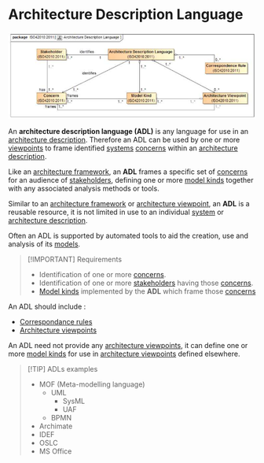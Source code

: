 # Architecture Description Language

![Architecture description language](../Resources/Architecture_description_language.png)

An **architecture description language (ADL)** is any language for use in an [architecture description](Architecture_Description.md). Therefore an ADL can be used by one or more [viewpoints](Architecture_Viewpoint.md) to frame identified [systems](System.md) [concerns](Concern.md) within an [architecture description](Architecture_Description.md).

Like an [architecture framework](Frameworks.md), an **ADL** frames a specific set of [concerns](Concern.md) for an audience of [stakeholders](Stakeholder.md), defining one or more [model kinds](Model_Kind.md) together with any associated analysis methods or tools.

Similar to an [architecture framework](Frameworks.md) or [architecture viewpoint](Architecture_Viewpoint.md), an **ADL** is a reusable resource, it is not limited in use to an individual [system](System.md) or [architecture description](Architecture_Description.md).

Often an ADL is supported by automated tools to aid the creation, use and analysis of its [models](Model.md).

>[!IMPORTANT] Requirements
>
>- Identification of one or more [concerns](Concern.md).
>- Identification of one or more [stakeholders](Stakeholder.md) having those [concerns](Concern.md).
>- [Model kinds](Model_Kind.md) implemented by the **ADL** which frame those [concerns](Concern.md)

An ADL should include :

- [Correspondance rules](Correspondence_rules.md)
- [Architecture viewpoints](Architecture_Viewpoint.md)

An ADL need not provide any [architecture viewpoints](Architecture_Viewpoint.md), it can define one or more [model kinds](Model_Kind.md) for use in [architecture viewpoints](Architecture_Viewpoint.md) defined elsewhere.

>[!TIP] ADLs examples
>
>- MOF (Meta-modelling language)
>   - UML
>     - SysML
>     - UAF
>   - BPMN
>- Archimate
>- IDEF
>- OSLC
>- MS Office
